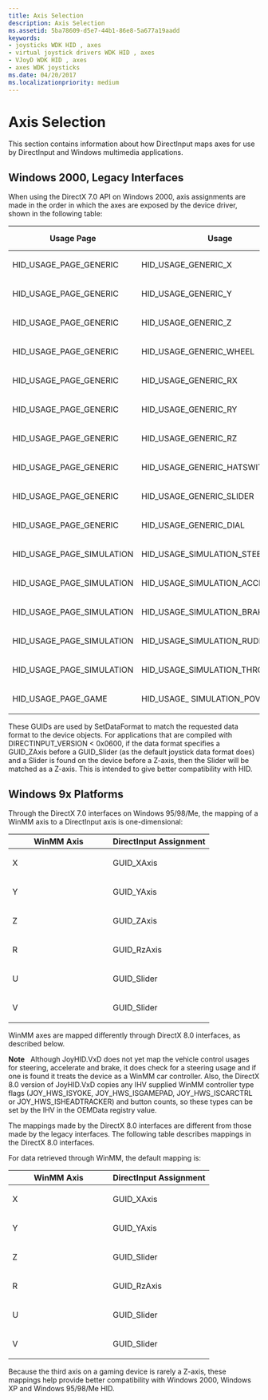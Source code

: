 ```yaml
---
title: Axis Selection
description: Axis Selection
ms.assetid: 5ba78609-d5e7-44b1-86e8-5a677a19aadd
keywords:
- joysticks WDK HID , axes
- virtual joystick drivers WDK HID , axes
- VJoyD WDK HID , axes
- axes WDK joysticks
ms.date: 04/20/2017
ms.localizationpriority: medium
---
```


# Axis Selection

This section contains information about how DirectInput maps axes for use by DirectInput and Windows multimedia applications.

## Windows 2000, Legacy Interfaces

When using the DirectX 7.0 API on Windows 2000, axis assignments are made in the order in which the axes are exposed by the device driver, shown in the following table:

<table>
<colgroup>
<col width="33%" />
<col width="33%" />
<col width="33%" />
</colgroup>
<thead>
<tr class="header">
<th>Usage Page</th>
<th>Usage</th>
<th>DirectInput Axis</th>
</tr>
</thead>
<tbody>
<tr class="odd">
<td><p>HID_USAGE_PAGE_GENERIC</p></td>
<td><p>HID_USAGE_GENERIC_X</p></td>
<td><p>GUID_XAxis</p></td>
</tr>
<tr class="even">
<td><p>HID_USAGE_PAGE_GENERIC</p></td>
<td><p>HID_USAGE_GENERIC_Y</p></td>
<td><p>GUID_YAxis</p></td>
</tr>
<tr class="odd">
<td><p>HID_USAGE_PAGE_GENERIC</p></td>
<td><p>HID_USAGE_GENERIC_Z</p></td>
<td><p>GUID_ZAxis</p></td>
</tr>
<tr class="even">
<td><p>HID_USAGE_PAGE_GENERIC</p></td>
<td><p>HID_USAGE_GENERIC_WHEEL</p></td>
<td><p>GUID_ZAxis</p></td>
</tr>
<tr class="odd">
<td><p>HID_USAGE_PAGE_GENERIC</p></td>
<td><p>HID_USAGE_GENERIC_RX</p></td>
<td><p>GUID_RxAxis</p></td>
</tr>
<tr class="even">
<td><p>HID_USAGE_PAGE_GENERIC</p></td>
<td><p>HID_USAGE_GENERIC_RY</p></td>
<td><p>GUID_RyAxis</p></td>
</tr>
<tr class="odd">
<td><p>HID_USAGE_PAGE_GENERIC</p></td>
<td><p>HID_USAGE_GENERIC_RZ</p></td>
<td><p>GUID_RzAxis</p></td>
</tr>
<tr class="even">
<td><p>HID_USAGE_PAGE_GENERIC</p></td>
<td><p>HID_USAGE_GENERIC_HATSWITCH</p></td>
<td><p>GUID_POV</p></td>
</tr>
<tr class="odd">
<td><p>HID_USAGE_PAGE_GENERIC</p></td>
<td><p>HID_USAGE_GENERIC_SLIDER</p></td>
<td><p>GUID_Slider</p></td>
</tr>
<tr class="even">
<td><p>HID_USAGE_PAGE_GENERIC</p></td>
<td><p>HID_USAGE_GENERIC_DIAL</p></td>
<td><p>GUID_Slider</p></td>
</tr>
<tr class="odd">
<td><p>HID_USAGE_PAGE_SIMULATION</p></td>
<td><p>HID_USAGE_SIMULATION_STEERING</p></td>
<td><p>GUID_XAxis</p></td>
</tr>
<tr class="even">
<td><p>HID_USAGE_PAGE_SIMULATION</p></td>
<td><p>HID_USAGE_SIMULATION_ACCELERATOR</p></td>
<td><p>GUID_YAxis</p></td>
</tr>
<tr class="odd">
<td><p>HID_USAGE_PAGE_SIMULATION</p></td>
<td><p>HID_USAGE_SIMULATION_BRAKE</p></td>
<td><p>GUID_RzAxis</p></td>
</tr>
<tr class="even">
<td><p>HID_USAGE_PAGE_SIMULATION</p></td>
<td><p>HID_USAGE_SIMULATION_RUDDER</p></td>
<td><p>GUID_RzAxis</p></td>
</tr>
<tr class="odd">
<td><p>HID_USAGE_PAGE_SIMULATION</p></td>
<td><p>HID_USAGE_SIMULATION_THROTTLE</p></td>
<td><p>GUID_Slider</p></td>
</tr>
<tr class="even">
<td><p>HID_USAGE_PAGE_GAME</p></td>
<td><p>HID_USAGE_ SIMULATION_POV</p></td>
<td><p>GUID_POV</p></td>
</tr>
</tbody>
</table>

These GUIDs are used by SetDataFormat to match the requested data format to the device objects. For applications that are compiled with DIRECTINPUT\_VERSION &lt; 0x0600, if the data format specifies a GUID\_ZAxis before a GUID\_Slider (as the default joystick data format does) and a Slider is found on the device before a Z-axis, then the Slider will be matched as a Z-axis. This is intended to give better compatibility with HID.

## Windows 9x Platforms

Through the DirectX 7.0 interfaces on Windows 95/98/Me, the mapping of a WinMM axis to a DirectInput axis is one-dimensional:

<table>
<colgroup>
<col width="50%" />
<col width="50%" />
</colgroup>
<thead>
<tr class="header">
<th>WinMM Axis</th>
<th>DirectInput Assignment</th>
</tr>
</thead>
<tbody>
<tr class="odd">
<td><p>X</p></td>
<td><p>GUID_XAxis</p></td>
</tr>
<tr class="even">
<td><p>Y</p></td>
<td><p>GUID_YAxis</p></td>
</tr>
<tr class="odd">
<td><p>Z</p></td>
<td><p>GUID_ZAxis</p></td>
</tr>
<tr class="even">
<td><p>R</p></td>
<td><p>GUID_RzAxis</p></td>
</tr>
<tr class="odd">
<td><p>U</p></td>
<td><p>GUID_Slider</p></td>
</tr>
<tr class="even">
<td><p>V</p></td>
<td><p>GUID_Slider</p></td>
</tr>
</tbody>
</table>

WinMM axes are mapped differently through DirectX 8.0 interfaces, as described below.

**Note**   Although JoyHID.VxD does not yet map the vehicle control usages for steering, accelerate and brake, it does check for a steering usage and if one is found it treats the device as a WinMM car controller. Also, the DirectX 8.0 version of JoyHID.VxD copies any IHV supplied WinMM controller type flags (JOY\_HWS\_ISYOKE, JOY\_HWS\_ISGAMEPAD, JOY\_HWS\_ISCARCTRL or JOY\_HWS\_ISHEADTRACKER) and button counts, so these types can be set by the IHV in the OEMData registry value.

The mappings made by the DirectX 8.0 interfaces are different from those made by the legacy interfaces. The following table describes mappings in the DirectX 8.0 interfaces.

For data retrieved through WinMM, the default mapping is:

<table>
<colgroup>
<col width="50%" />
<col width="50%" />
</colgroup>
<thead>
<tr class="header">
<th>WinMM Axis</th>
<th>DirectInput Assignment</th>
</tr>
</thead>
<tbody>
<tr class="odd">
<td><p>X</p></td>
<td><p>GUID_XAxis</p></td>
</tr>
<tr class="even">
<td><p>Y</p></td>
<td><p>GUID_YAxis</p></td>
</tr>
<tr class="odd">
<td><p>Z</p></td>
<td><p>GUID_Slider</p></td>
</tr>
<tr class="even">
<td><p>R</p></td>
<td><p>GUID_RzAxis</p></td>
</tr>
<tr class="odd">
<td><p>U</p></td>
<td><p>GUID_Slider</p></td>
</tr>
<tr class="even">
<td><p>V</p></td>
<td><p>GUID_Slider</p></td>
</tr>
</tbody>
</table>

Because the third axis on a gaming device is rarely a Z-axis, these mappings help provide better compatibility with Windows 2000, Windows XP and Windows 95/98/Me HID.
